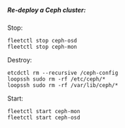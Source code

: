 ##### Re-deploy a Ceph cluster:

Stop:

```
fleetctl stop ceph-osd
fleetctl stop ceph-mon
```

Destroy:

```
etcdctl rm --recursive /ceph-config
loopssh sudo rm -rf /etc/ceph/*
loopssh sudo rm -rf /var/lib/ceph/*
```

Start:

```
fleetctl start ceph-mon
fleetctl start ceph-osd
```
